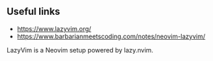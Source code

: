 ## Useful links

- https://www.lazyvim.org/
- https://www.barbarianmeetscoding.com/notes/neovim-lazyvim/

LazyVim is a Neovim setup powered by lazy.nvim.
